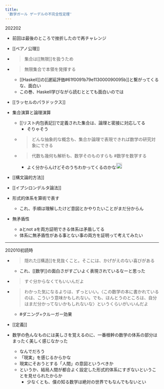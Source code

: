 ```yaml
---
title:
 '数学ガール ゲーデルの不完全性定理'
---
```


202202
- 前回は最後のところで挫折したので再チャレンジ

- [[ペアノ公理]]

- > 集合は[[無限]]を扱うため
- > 無限集合で本領を発揮する
    - [[Haskell]]の[[遅延評価#61f0091b79e113000090095b]]と繋がってくるな、面白い
    - この巻、Haskell学びながら読むととても面白いのでは

- [[ラッセルのパラドックス]]

- 集合演算と論理演算
    - [[リスト内包表記]]で定義された集合は、論理と密接に対応してる
        - そりゃそう
    - > どんな抽象的な概念も、集合か論理で表現できれば数学の研究対象にできる
    - > 代数も幾何も解析も、数学そのものすらも #数学を数学する
        - よく分からんけどそのうちわかってくるのかな<img src='https://scrapbox.io/api/pages/blu3mo-public/blu3mo/icon' alt='blu3mo.icon' height="19.5"/>

- [[構文論的方法]]

- [[イプシロンデルタ論法]]

- 形式的体系を算術で表す
    - これ、手順は理解したけど意図とかやりたいことがまだ分からん
- 無矛盾性
    - aとnot aを両方証明できる体系は矛盾してる
    - 体系に無矛盾性がある事とない事の両方を証明って考えてみたい


---
202010初読時
- > 隠れた[[構造]]を見抜くこと。そこには、かげがえのない喜びがある
    - これ、[[数学]]の面白さがすごいよく表現されているなーと思った
- > すぐ分からなくてもいいんだよ
- > わかった気になるよりは、ずっといい。〈この数学の本に書かれているのは、こういう意味かもしれない。でも、ほんとうのところは、自分はまだ分かってないかもしれないな〉というくらいがいいんだよ
    - #ダニング=クルーガー効果

- [[定義]]

- 数学の色んなものには美しさを覚えるのに、一番根幹の数学の体系の部分はまったく美しく感じなかった
    - なんでだろう
    - 「現実」を感じるからかな
    - 現実にそおうとする「人間」の意図というべきか
    - というか、結局人間が都合よく設定した形式的体系にすぎないということを見せられたからか
        - 少なくとも、僕の知る数学は絶対の世界でもなんでもないとい
